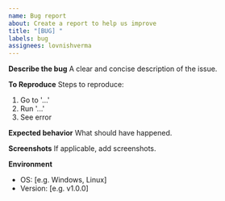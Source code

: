 ```yaml
---
name: Bug report
about: Create a report to help us improve
title: "[BUG] "
labels: bug
assignees: lovnishverma
---
```


**Describe the bug**
A clear and concise description of the issue.

**To Reproduce**
Steps to reproduce:
1. Go to '...'
2. Run '...'
3. See error

**Expected behavior**
What should have happened.

**Screenshots**
If applicable, add screenshots.

**Environment**
- OS: [e.g. Windows, Linux]
- Version: [e.g. v1.0.0]

